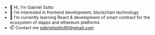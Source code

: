 - 👋 Hi, I’m Gabriel Sotto
- 👀 I’m interested in frontend development, blockchain technology
- 🌱 I’m currently learning React & development of smart contract for the ecosystem of dapps and ethereum platforms
- 📫 Contact me gabrielsotto90@gmail.com 

<!---
Gabi1406/Gabi1406 is a ✨ special ✨ repository because its `README.md` (this file) appears on your GitHub profile.
You can click the Preview link to take a look at your changes.
--->
